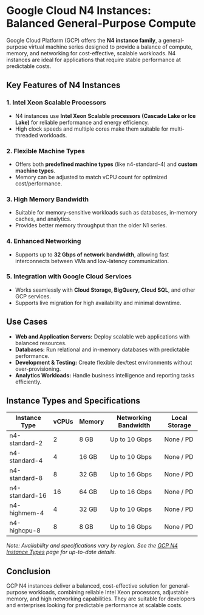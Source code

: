 # Google Cloud N4 Instances: Balanced General-Purpose Compute

Google Cloud Platform (GCP) offers the **N4 instance family**, a general-purpose virtual machine series designed to provide a balance of compute, memory, and networking for cost-effective, scalable workloads. N4 instances are ideal for applications that require stable performance at predictable costs.

## Key Features of N4 Instances

### 1. **Intel Xeon Scalable Processors**

* N4 instances use **Intel Xeon Scalable processors (Cascade Lake or Ice Lake)** for reliable performance and energy efficiency.
* High clock speeds and multiple cores make them suitable for multi-threaded workloads.

### 2. **Flexible Machine Types**

* Offers both **predefined machine types** (like n4-standard-4) and **custom machine types**.
* Memory can be adjusted to match vCPU count for optimized cost/performance.

### 3. **High Memory Bandwidth**

* Suitable for memory-sensitive workloads such as databases, in-memory caches, and analytics.
* Provides better memory throughput than the older N1 series.

### 4. **Enhanced Networking**

* Supports up to **32 Gbps of network bandwidth**, allowing fast interconnects between VMs and low-latency communication.

### 5. **Integration with Google Cloud Services**

* Works seamlessly with **Cloud Storage, BigQuery, Cloud SQL**, and other GCP services.
* Supports live migration for high availability and minimal downtime.

## Use Cases

* **Web and Application Servers:** Deploy scalable web applications with balanced resources.
* **Databases:** Run relational and in-memory databases with predictable performance.
* **Development & Testing:** Create flexible dev/test environments without over-provisioning.
* **Analytics Workloads:** Handle business intelligence and reporting tasks efficiently.

## Instance Types and Specifications

| Instance Type  | vCPUs | Memory | Networking Bandwidth | Local Storage |
| -------------- | ----- | ------ | -------------------- | ------------- |
| n4-standard-2  | 2     | 8 GB   | Up to 10 Gbps        | None / PD     |
| n4-standard-4  | 4     | 16 GB  | Up to 10 Gbps        | None / PD     |
| n4-standard-8  | 8     | 32 GB  | Up to 16 Gbps        | None / PD     |
| n4-standard-16 | 16    | 64 GB  | Up to 16 Gbps        | None / PD     |
| n4-highmem-4   | 4     | 32 GB  | Up to 10 Gbps        | None / PD     |
| n4-highcpu-8   | 8     | 8 GB   | Up to 16 Gbps        | None / PD     |

*Note: Availability and specifications vary by region. See the [GCP N4 Instance Types](https://cloud.google.com/compute/docs/machine-types#n4_machine_types) page for up-to-date details.*

## Conclusion

GCP N4 instances deliver a balanced, cost-effective solution for general-purpose workloads, combining reliable Intel Xeon processors, adjustable memory, and high networking capabilities. They are suitable for developers and enterprises looking for predictable performance at scalable costs.
